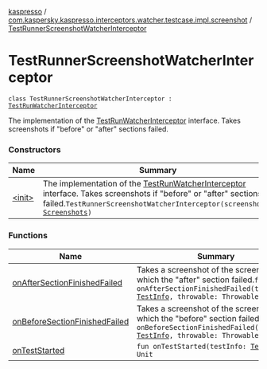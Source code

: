 [kaspresso](../../index.md) / [com.kaspersky.kaspresso.interceptors.watcher.testcase.impl.screenshot](../index.md) / [TestRunnerScreenshotWatcherInterceptor](./index.md)

# TestRunnerScreenshotWatcherInterceptor

`class TestRunnerScreenshotWatcherInterceptor : `[`TestRunWatcherInterceptor`](../../com.kaspersky.kaspresso.interceptors.watcher.testcase/-test-run-watcher-interceptor/index.md)

The implementation of the [TestRunWatcherInterceptor](../../com.kaspersky.kaspresso.interceptors.watcher.testcase/-test-run-watcher-interceptor/index.md) interface.
Takes screenshots if "before" or "after" sections failed.

### Constructors

| Name | Summary |
|---|---|
| [&lt;init&gt;](-init-.md) | The implementation of the [TestRunWatcherInterceptor](../../com.kaspersky.kaspresso.interceptors.watcher.testcase/-test-run-watcher-interceptor/index.md) interface. Takes screenshots if "before" or "after" sections failed.`TestRunnerScreenshotWatcherInterceptor(screenshots: `[`Screenshots`](../../com.kaspersky.kaspresso.device.screenshots/-screenshots/index.md)`)` |

### Functions

| Name | Summary |
|---|---|
| [onAfterSectionFinishedFailed](on-after-section-finished-failed.md) | Takes a screenshot of the screen on which the "after" section failed.`fun onAfterSectionFinishedFailed(testInfo: `[`TestInfo`](../../com.kaspersky.kaspresso.testcases.models.info/-test-info/index.md)`, throwable: Throwable): Unit` |
| [onBeforeSectionFinishedFailed](on-before-section-finished-failed.md) | Takes a screenshot of the screen on which the "before" section failed.`fun onBeforeSectionFinishedFailed(testInfo: `[`TestInfo`](../../com.kaspersky.kaspresso.testcases.models.info/-test-info/index.md)`, throwable: Throwable): Unit` |
| [onTestStarted](on-test-started.md) | `fun onTestStarted(testInfo: `[`TestInfo`](../../com.kaspersky.kaspresso.testcases.models.info/-test-info/index.md)`): Unit` |
